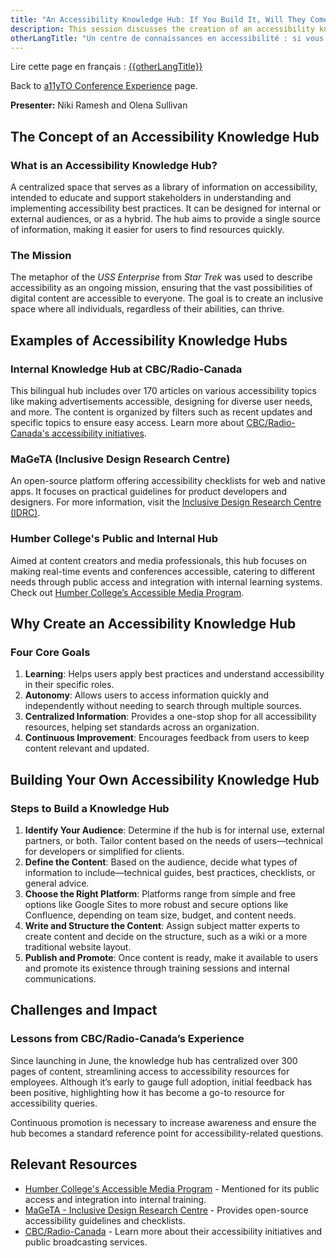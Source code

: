 ```yaml
---
title: "An Accessibility Knowledge Hub: If You Build It, Will They Come?"
description: This session discusses the creation of an accessibility knowledge hub, covering best practices for reaching key stakeholders and encouraging accessibility adoption in different projects.
otherLangTitle: "Un centre de connaissances en accessibilité : si vous le construisez, viendront-ils ?"
---
```


<p lang="fr">Lire cette page en français : <a hreflang="fr" href="/fr/a11yto/{{otherLangTitle | slugify}}">{{otherLangTitle}}</a></p>

Back to [a11yTO Conference Experience](/a11yto/) page.

**Presenter:** Niki Ramesh and Olena Sullivan

## The Concept of an Accessibility Knowledge Hub

### What is an Accessibility Knowledge Hub?

A centralized space that serves as a library of information on accessibility, intended to educate and support stakeholders in understanding and implementing accessibility best practices. It can be designed for internal or external audiences, or as a hybrid. The hub aims to provide a single source of information, making it easier for users to find resources quickly.

### The Mission

The metaphor of the *USS Enterprise* from *Star Trek* was used to describe accessibility as an ongoing mission, ensuring that the vast possibilities of digital content are accessible to everyone. The goal is to create an inclusive space where all individuals, regardless of their abilities, can thrive.

## Examples of Accessibility Knowledge Hubs

### Internal Knowledge Hub at CBC/Radio-Canada

This bilingual hub includes over 170 articles on various accessibility topics like making advertisements accessible, designing for diverse user needs, and more. The content is organized by filters such as recent updates and specific topics to ensure easy access. Learn more about [CBC/Radio-Canada's accessibility initiatives](https://www.cbc.ca/accessibility/).

### MaGeTA (Inclusive Design Research Centre)

An open-source platform offering accessibility checklists for web and native apps. It focuses on practical guidelines for product developers and designers. For more information, visit the [Inclusive Design Research Centre (IDRC)](https://idrc.ocadu.ca/).

### Humber College's Public and Internal Hub

Aimed at content creators and media professionals, this hub focuses on making real-time events and conferences accessible, catering to different needs through public access and integration with internal learning systems. Check out [Humber College’s Accessible Media Program](https://mediaarts.humber.ca/accessiblemedia/making-accessible-media.html).

## Why Create an Accessibility Knowledge Hub

### Four Core Goals

1. **Learning**: Helps users apply best practices and understand accessibility in their specific roles.
2. **Autonomy**: Allows users to access information quickly and independently without needing to search through multiple sources.
3. **Centralized Information**: Provides a one-stop shop for all accessibility resources, helping set standards across an organization.
4. **Continuous Improvement**: Encourages feedback from users to keep content relevant and updated.

## Building Your Own Accessibility Knowledge Hub

### Steps to Build a Knowledge Hub

1. **Identify Your Audience**: Determine if the hub is for internal use, external partners, or both. Tailor content based on the needs of users—technical for developers or simplified for clients.
2. **Define the Content**: Based on the audience, decide what types of information to include—technical guides, best practices, checklists, or general advice.
3. **Choose the Right Platform**: Platforms range from simple and free options like Google Sites to more robust and secure options like Confluence, depending on team size, budget, and content needs.
4. **Write and Structure the Content**: Assign subject matter experts to create content and decide on the structure, such as a wiki or a more traditional website layout.
5. **Publish and Promote**: Once content is ready, make it available to users and promote its existence through training sessions and internal communications.

## Challenges and Impact

### Lessons from CBC/Radio-Canada’s Experience

Since launching in June, the knowledge hub has centralized over 300 pages of content, streamlining access to accessibility resources for employees. Although it’s early to gauge full adoption, initial feedback has been positive, highlighting how it has become a go-to resource for accessibility queries.

Continuous promotion is necessary to increase awareness and ensure the hub becomes a standard reference point for accessibility-related questions.

## Relevant Resources

- [Humber College's Accessible Media Program](https://mediaarts.humber.ca/accessiblemedia/making-accessible-media.html) - Mentioned for its public access and integration into internal training.
- [MaGeTA - Inclusive Design Research Centre](https://idrc.ocadu.ca/) - Provides open-source accessibility guidelines and checklists.
- [CBC/Radio-Canada](https://www.cbc.ca/accessibility/) - Learn more about their accessibility initiatives and public broadcasting services.

